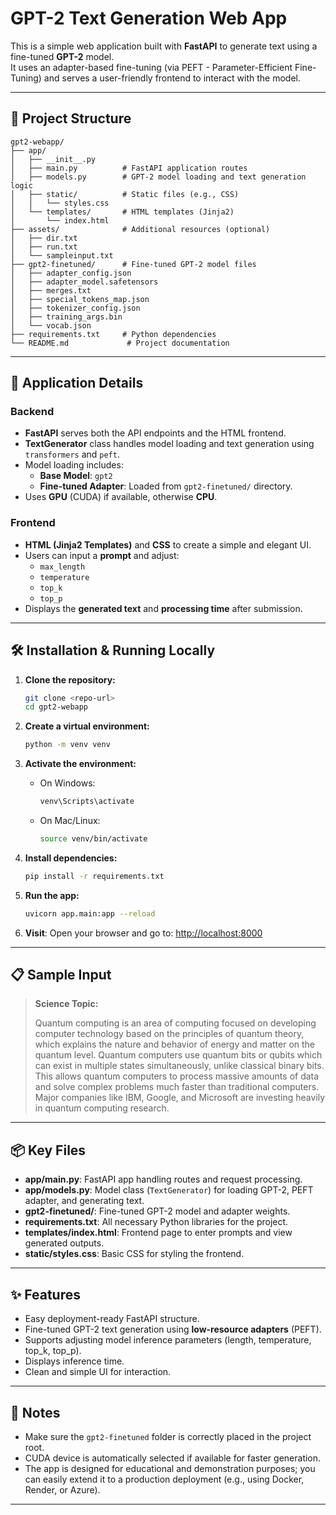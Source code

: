 
# GPT-2 Text Generation Web App

This is a simple web application built with **FastAPI** to generate text using a fine-tuned **GPT-2** model.  
It uses an adapter-based fine-tuning (via PEFT - Parameter-Efficient Fine-Tuning) and serves a user-friendly frontend to interact with the model.

---

## 📁 Project Structure

```
gpt2-webapp/
├── app/
│   ├── __init__.py
│   ├── main.py          # FastAPI application routes
│   ├── models.py        # GPT-2 model loading and text generation logic
│   ├── static/          # Static files (e.g., CSS)
│   │   └── styles.css
│   └── templates/       # HTML templates (Jinja2)
│       └── index.html
├── assets/              # Additional resources (optional)
│   ├── dir.txt
│   ├── run.txt
│   └── sampleinput.txt
├── gpt2-finetuned/      # Fine-tuned GPT-2 model files
│   ├── adapter_config.json
│   ├── adapter_model.safetensors
│   ├── merges.txt
│   ├── special_tokens_map.json
│   ├── tokenizer_config.json
│   ├── training_args.bin
│   └── vocab.json
├── requirements.txt     # Python dependencies
└── README.md             # Project documentation
```

---

## 🚀 Application Details

### Backend
- **FastAPI** serves both the API endpoints and the HTML frontend.
- **TextGenerator** class handles model loading and text generation using `transformers` and `peft`.
- Model loading includes:
  - **Base Model**: `gpt2`
  - **Fine-tuned Adapter**: Loaded from `gpt2-finetuned/` directory.
- Uses **GPU** (CUDA) if available, otherwise **CPU**.

### Frontend
- **HTML (Jinja2 Templates)** and **CSS** to create a simple and elegant UI.
- Users can input a **prompt** and adjust:
  - `max_length`
  - `temperature`
  - `top_k`
  - `top_p`
- Displays the **generated text** and **processing time** after submission.

---

## 🛠️ Installation & Running Locally

1. **Clone the repository:**
   ```bash
   git clone <repo-url>
   cd gpt2-webapp
   ```

2. **Create a virtual environment:**
   ```bash
   python -m venv venv
   ```

3. **Activate the environment:**
   - On Windows:
     ```bash
     venv\Scripts\activate
     ```
   - On Mac/Linux:
     ```bash
     source venv/bin/activate
     ```

4. **Install dependencies:**
   ```bash
   pip install -r requirements.txt
   ```

5. **Run the app:**
   ```bash
   uvicorn app.main:app --reload
   ```

6. **Visit**:
   Open your browser and go to: [http://localhost:8000](http://localhost:8000)

---

## 📋 Sample Input

> **Science Topic:**
> 
> Quantum computing is an area of computing focused on developing computer technology based on the principles of quantum theory, which explains the nature and behavior of energy and matter on the quantum level. Quantum computers use quantum bits or qubits which can exist in multiple states simultaneously, unlike classical binary bits. This allows quantum computers to process massive amounts of data and solve complex problems much faster than traditional computers. Major companies like IBM, Google, and Microsoft are investing heavily in quantum computing research.

---

## 📦 Key Files

- **app/main.py**: FastAPI app handling routes and request processing.
- **app/models.py**: Model class (`TextGenerator`) for loading GPT-2, PEFT adapter, and generating text.
- **gpt2-finetuned/**: Fine-tuned GPT-2 model and adapter weights.
- **requirements.txt**: All necessary Python libraries for the project.
- **templates/index.html**: Frontend page to enter prompts and view generated outputs.
- **static/styles.css**: Basic CSS for styling the frontend.

---

## ✨ Features

- Easy deployment-ready FastAPI structure.
- Fine-tuned GPT-2 text generation using **low-resource adapters** (PEFT).
- Supports adjusting model inference parameters (length, temperature, top_k, top_p).
- Displays inference time.
- Clean and simple UI for interaction.

---

## 📢 Notes

- Make sure the `gpt2-finetuned` folder is correctly placed in the project root.
- CUDA device is automatically selected if available for faster generation.
- The app is designed for educational and demonstration purposes; you can easily extend it to a production deployment (e.g., using Docker, Render, or Azure).

---
